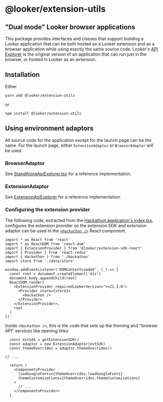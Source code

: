 # @looker/extension-utils

## "Dual mode" Looker browser applications

This package provides interfaces and classes that support building a Looker application that can be both hosted as
a Looker extension and as a browser application while using exactly the same source code. Looker's [API Explorer](https://github.com/looker-open-source/sdk-codegen/tree/main/packages/api-explorer)
is the original version of an application that can run just in the browser, or hosted in Looker as an extension.

## Installation

Either

```shell
yarn add @looker/extension-utils
```

or

```shell
npm install @looker/extension-utils
```

## Using environment adaptors

All source code for the application except for the launch page can be the same. For the launch page, either `ExtensionAdaptor` or `BrowserAdaptor` will be used.

### BrowserAdaptor

See [StandAloneApiExplorer.tsx](https://github.com/looker-open-source/sdk-codegen/tree/main/packages/api-explorer/src/StandAloneApiExplorer.tsx) for a reference implementation.

### ExtensionAdaptor

See [ExtensionApiExplorer](https://github.com/looker-open-source/sdk-codegen/tree/main/packages/extension-api-explorer/src/ExtensionApiExplorer.tsx) for a reference implementation.

### Configuring the extension provider

The following code, extracted from the [Hackathon application's index.tsx](https://github.com/looker-open-source/sdk-codegen/tree/main/packages/hackathon/src/index.tsx),
configures the extension provider so the extension SDK and extension adaptor can be used in the [`<Hackathon />`](https://github.com/looker-open-source/sdk-codegen/tree/main/packages/hackathon/src/Hackathon.tsx) React component.

```tsx
import * as React from 'react'
import * as ReactDOM from 'react-dom'
import { ExtensionProvider } from '@looker/extension-sdk-react'
import { Provider } from 'react-redux'
import { Hackathon } from './Hackathon'
import store from './data/store'

window.addEventListener('DOMContentLoaded', (_) => {
  const root = document.createElement('div')
  document.body.appendChild(root)
  ReactDOM.render(
    <ExtensionProvider requiredLookerVersion=">=21.3.0">
      <Provider store={store}>
        <Hackathon />
      </Provider>
    </ExtensionProvider>,
    root
  )
})
```

Inside `<Hackathon />`, this is the code that sets up the theming and "browser API" services like opening links:

```tsx
  const extSdk = getExtensionSDK()
  const adaptor = new ExtensionAdaptor(extSdk)
  const themeOverrides = adaptor.themeOverrides()

// ...

  return (
    <ComponentsProvider
      loadGoogleFonts={themeOverrides.loadGoogleFonts}
      themeCustomizations={themeOverrides.themeCustomizations}
    >
      // ...
    </ComponentsProvider>
  )
```
